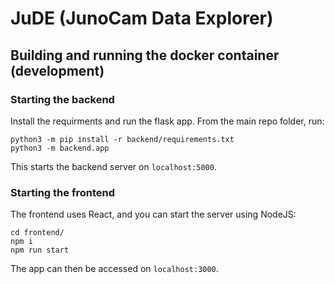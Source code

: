 # JuDE (JunoCam Data Explorer)

## Building and running the docker container (development)

### Starting the backend
Install the requirments and run the flask app. From the main repo folder, run:
```
python3 -m pip install -r backend/requirements.txt
python3 -m backend.app
```

This starts the backend server on `localhost:5000`.

### Starting the frontend
The frontend uses React, and you can start the server using NodeJS:
```
cd frontend/
npm i
npm run start
```

The app can then be accessed on `localhost:3000`.
